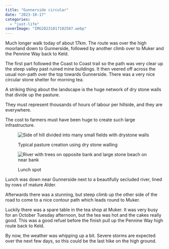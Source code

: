 ```yaml
---
title: "Gunnerside circular"
date: "2023-10-17"
categories: 
  - "just-life"
coverImage: "IMG20231017102507.webp"
---
```


Much longer walk today of about 17km. The route was over the high moorland down to Gunnerside, followed by another climb over to Muker and the Pennine Way back to Keld.

The first part followed the Coast to Coast trail so the path was very clear up the steep valley past ruined mine buildings. It then veered off across the usual non-path over the top towards Gunnerside. There was a very nice circular stone shelter for morning tea.

A striking thing about the landscape is the huge network of dry stone walls that divide up the pasture.

They must represent thousands of hours of labour per hillside, and they are everywhere.

The cost to farmers must have been huge to create such large infrastructure.

<figure>

![Side of hill divided into many small fields with drystone walls](images/IMG20231017114730-1024x507.webp)

<figcaption>

Typical pasture creation using dry stone walling

</figcaption>

</figure>

<figure>

![River with trees on opposite bank and large stone beach on near bank](images/IMG20231017122611-1024x768.webp)

<figcaption>

Lunch spot

</figcaption>

</figure>

Lunch was down near Gunnerside next to a beautifully secluded river, lined by rows of mature Alder.

Afterwards there was a stunning, but steep climb up the other side of the road to come to a nice contour path which leads round to Muker.

Luckily there was a spare table in the tea shop at Muker. It was very busy for an October Tuesday afternoon, but the tea was hot and the cakes really good. This was a good refuel before the finish pull up the Pennine Way high route back to Keld.

By now, the weather was whipping up a bit. Severe storms are expected over the next few days, so this could be the last hike on the high ground.
